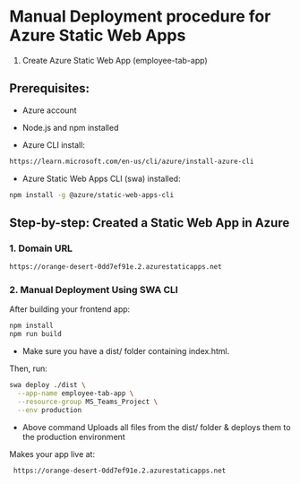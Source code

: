 # Manual Deployment procedure for Azure Static Web Apps
 1. Create Azure Static Web App (employee-tab-app)
     
## Prerequisites:
- Azure account

- Node.js and npm installed

- Azure CLI install:
 ```bash
 https://learn.microsoft.com/en-us/cli/azure/install-azure-cli
 ```

- Azure Static Web Apps CLI (swa) installed:

```bash
npm install -g @azure/static-web-apps-cli
```
## Step-by-step: Created a Static Web App in Azure

### 1. Domain URL
```bash
https://orange-desert-0dd7ef91e.2.azurestaticapps.net
```
### 2. Manual Deployment Using SWA CLI
After building your frontend app:

```bash
npm install
npm run build
```
- Make sure you have a dist/ folder containing index.html.

Then, run:

```bash
swa deploy ./dist \
  --app-name employee-tab-app \
  --resource-group MS_Teams_Project \
  --env production
```

- Above command Uploads all files from the dist/ folder & deploys them to the production environment

Makes your app live at:
```bash
 https://orange-desert-0dd7ef91e.2.azurestaticapps.net
```
